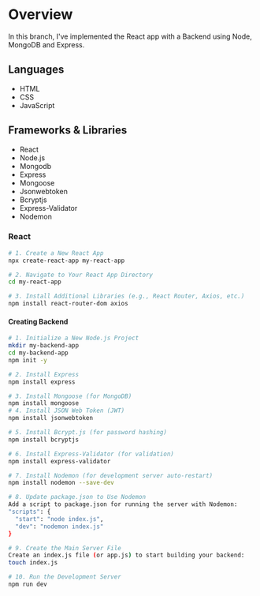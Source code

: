 # Overview

In this branch, I've implemented the React app with a Backend using Node, MongoDB and Express.

## Languages
- HTML
- CSS
- JavaScript

## Frameworks & Libraries
- React
- Node.js
- Mongodb
- Express
- Mongoose
- Jsonwebtoken
- Bcryptjs
- Express-Validator
- Nodemon

### React
```bash
# 1. Create a New React App
npx create-react-app my-react-app

# 2. Navigate to Your React App Directory
cd my-react-app

# 3. Install Additional Libraries (e.g., React Router, Axios, etc.)
npm install react-router-dom axios
```
#### Creating Backend 
```bash
# 1. Initialize a New Node.js Project
mkdir my-backend-app
cd my-backend-app
npm init -y

# 2. Install Express
npm install express

# 3. Install Mongoose (for MongoDB)
npm install mongoose
# 4. Install JSON Web Token (JWT)
npm install jsonwebtoken

# 5. Install Bcrypt.js (for password hashing)
npm install bcryptjs

# 6. Install Express-Validator (for validation)
npm install express-validator

# 7. Install Nodemon (for development server auto-restart)
npm install nodemon --save-dev

# 8. Update package.json to Use Nodemon
Add a script to package.json for running the server with Nodemon:
"scripts": {
  "start": "node index.js",
  "dev": "nodemon index.js"
}

# 9. Create the Main Server File
Create an index.js file (or app.js) to start building your backend:
touch index.js

# 10. Run the Development Server
npm run dev
```

